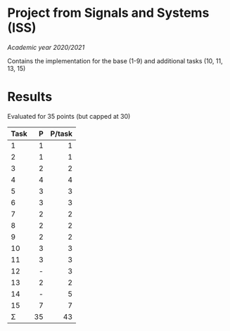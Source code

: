 # Project from Signals and Systems (ISS)

*Academic year 2020/2021*

Contains the implementation for the base (1-9) and additional tasks (10, 11, 13, 15) 

# Results

Evaluated for 35 points (but capped at 30)

Task | P | P/task
| :--- | ---: | ---:
1 | 1 | 1
2 | 1 | 1
3 | 2 | 2
4 | 4 | 4
5 | 3 | 3
6 | 3 | 3
7 | 2 | 2
8 | 2 | 2
9 | 2 | 2
10 | 3 | 3
11 | 3 | 3
12 | - | 3
13 | 2 | 2
14 | - | 5
15 | 7 | 7
Σ | 35 | 43
